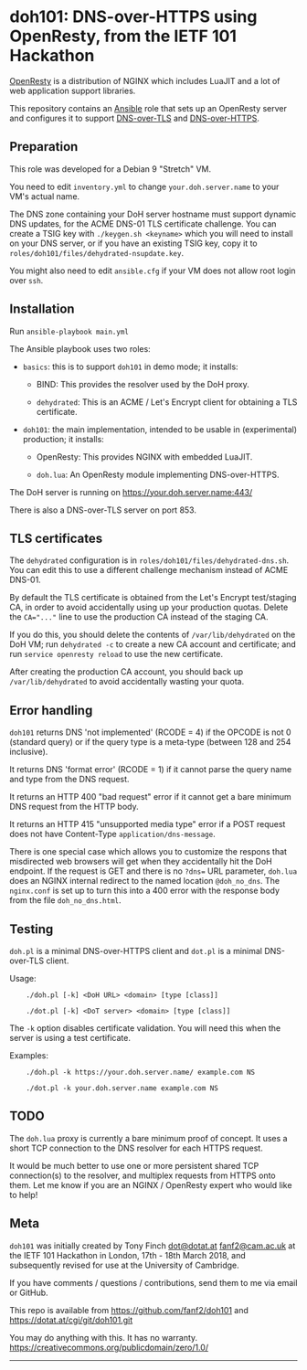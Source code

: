 doh101: DNS-over-HTTPS using OpenResty, from the IETF 101 Hackathon
===================================================================

[OpenResty](https://openresty.org/) is a distribution of NGINX which
includes LuaJIT and a lot of web application support libraries.

This repository contains an [Ansible](https://www.ansible.com) role
that sets up an OpenResty server and configures it to support
[DNS-over-TLS](https://tools.ietf.org/html/rfc7858) and
[DNS-over-HTTPS](https://tools.ietf.org/html/draft-ietf-doh-dns-over-https).


Preparation
-----------

This role was developed for a Debian 9 "Stretch" VM.

You need to edit `inventory.yml` to change `your.doh.server.name` to
your VM's actual name.

The DNS zone containing your DoH server hostname must support dynamic
DNS updates, for the ACME DNS-01 TLS certificate challenge. You can
create a TSIG key with `./keygen.sh <keyname>` which you will need to
install on your DNS server, or if you have an existing TSIG key, copy
it to `roles/doh101/files/dehydrated-nsupdate.key`.

You might also need to edit `ansible.cfg` if your VM does not allow
root login over `ssh`.


Installation
------------

Run `ansible-playbook main.yml`

The Ansible playbook uses two roles:

* `basics`: this is to support `doh101` in demo mode; it installs:

    * BIND: This provides the resolver used by the DoH proxy.

    * `dehydrated`: This is an ACME / Let's Encrypt client for
      obtaining a TLS certificate.

* `doh101`: the main implementation, intended to be usable in
  (experimental) production; it installs:

    * OpenResty: This provides NGINX with embedded LuaJIT.

    * `doh.lua`: An OpenResty module implementing DNS-over-HTTPS.

The DoH server is running on https://your.doh.server.name:443/

There is also a DNS-over-TLS server on port 853.


TLS certificates
----------------

The `dehydrated` configuration is in
`roles/doh101/files/dehydrated-dns.sh`. You can edit this to use a
different challenge mechanism instead of ACME DNS-01.

By default the TLS certificate is obtained from the Let's Encrypt
test/staging CA, in order to avoid accidentally using up your
production quotas. Delete the `CA="..."` line to use the production CA
instead of the staging CA.

If you do this, you should delete the contents of
`/var/lib/dehydrated` on the DoH VM; run `dehydrated -c` to create a
new CA account and certificate; and run `service openresty reload` to
use the new certificate.

After creating the production CA account, you should back up
`/var/lib/dehydrated` to avoid accidentally wasting your quota.


Error handling
--------------

`doh101` returns DNS 'not implemented' (RCODE = 4) if the OPCODE is
not 0 (standard query) or if the query type is a meta-type (between
128 and 254 inclusive).

It returns DNS 'format error' (RCODE = 1) if it cannot parse the query
name and type from the DNS request.

It returns an HTTP 400 "bad request" error if it cannot get a bare
minimum DNS request from the HTTP body.

It returns an HTTP 415 "unsupported media type" error if a POST
request does not have Content-Type `application/dns-message`.

There is one special case which allows you to customize the respons
that misdirected web browsers will get when they accidentally hit the
DoH endpoint. If the request is GET and there is no `?dns=` URL
parameter, `doh.lua` does an NGINX internal redirect to the named
location `@doh_no_dns`. The `nginx.conf` is set up to turn this into a
400 error with the response body from the file `doh_no_dns.html`.


Testing
-------

`doh.pl` is a minimal DNS-over-HTTPS client and
`dot.pl` is a minimal DNS-over-TLS client.

Usage:

        ./doh.pl [-k] <DoH URL> <domain> [type [class]]

        ./dot.pl [-k] <DoT server> <domain> [type [class]]

The `-k` option disables certificate validation. You will need
this when the server is using a test certificate.

Examples:

        ./doh.pl -k https://your.doh.server.name/ example.com NS

        ./dot.pl -k your.doh.server.name example.com NS


TODO
----

The `doh.lua` proxy is currently a bare minimum proof of concept. It
uses a short TCP connection to the DNS resolver for each HTTPS request.

It would be much better to use one or more persistent shared TCP
connection(s) to the resolver, and multiplex requests from HTTPS onto
them. Let me know if you are an NGINX / OpenResty expert who would
like to help!


Meta
----

`doh101` was initially created by Tony Finch <dot@dotat.at> <fanf2@cam.ac.uk>
at the IETF 101 Hackathon in London, 17th - 18th March 2018,
and subsequently revised for use at the University of Cambridge.

If you have comments / questions / contributions, send them to me via
email or GitHub.

This repo is available from https://github.com/fanf2/doh101
and https://dotat.at/cgi/git/doh101.git

You may do anything with this. It has no warranty.
<https://creativecommons.org/publicdomain/zero/1.0/>

------------------------------------------------------------------------

